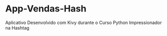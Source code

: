 # App-Vendas-Hash
Aplicativo Desenvolvido com Kivy durante o Curso Python Impressionador na Hashtag
